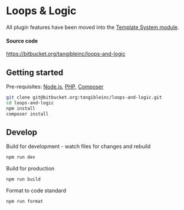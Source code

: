 # Loops & Logic

All plugin features have been moved into the [Template System module](/modules/template-system).

#### Source code

https://bitbucket.org/tangibleinc/loops-and-logic

## Getting started

Pre-requisites: [Node.js](https://nodejs.org/en/), [PHP](https://www.php.net/), [Composer](https://getcomposer.org/)

```sh
git clone git@bitbucket.org:tangibleinc/loops-and-logic.git
cd loops-and-logic
npm install
composer install
```

## Develop

Build for development - watch files for changes and rebuild

```sh
npm run dev
```

Build for production

```sh
npm run build
```

Format to code standard

```sh
npm run format
```
